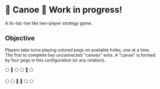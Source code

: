 # :canoe: Canoe :canoe: Work in progress!
A tic-tac-toe like two-player strategy game.

## Objective
Players take turns playing colored pegs on available holes, one at a time. The first to complete two unconnected "canoes" wins. A "canoe" is formed by four pegs in this configuration (or any rotation). 

:white_circle: :red_circle: :white_circle: :white_circle: :red_circle: :white_circle: 

:white_circle: :white_circle: :red_circle: :red_circle: :white_circle: :white_circle: